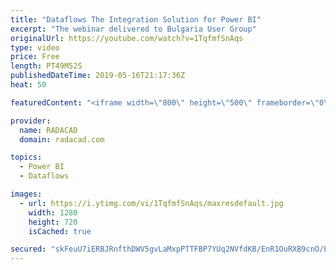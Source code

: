 ```yaml
---
title: "Dataflows The Integration Solution for Power BI"
excerpt: "The webinar delivered to Bulgaria User Group"
originalUrl: https://youtube.com/watch?v=1TqfmfSnAqs
type: video
price: Free
length: PT49M52S
publishedDateTime: 2019-05-16T21:17:36Z
heat: 50

featuredContent: "<iframe width=\"800\" height=\"500\" frameborder=\"0\" src=\"https://www.youtube.com/embed/1TqfmfSnAqs\" allow=\"accelerometer; autoplay; encrypted-media; gyroscope; picture-in-picture\" allowfullscreen></iframe>"

provider:
  name: RADACAD
  domain: radacad.com

topics:
  - Power BI
  - Dataflows

images:
  - url: https://i.ytimg.com/vi/1TqfmfSnAqs/maxresdefault.jpg
    width: 1280
    height: 720
    isCached: true

secured: "skFeuU7iERBJRnfthDWV5gvLaMxpPTTFBP7YUq2NVfdKB/EnR1OuRXB9cnO/ErgQ+uz2eS0i7LzLDlERMX53y5tCGv5rIeXdozJfjn6eEwP/utWKLZXhqu8f+tXFI+RVCLDgc7A63A862RwluJBCkrLM9unVvcz/y+8FcYNbDcmvldAeb4tlQit6Htosco+qBUmaJR//SPPt1DAm2eosCQQTuwn+evRgyMoYfnoT3YqIL+HCcSHrA/WlqsawdWcW+AfbQ189tyb2rKRh79RUGAYQq4GIEB0Mg6kaV/DC7YWbRuEgW1q6K5iMVTHvPVtj2VYYp7UG0X1O0GTvQsBfFjPwj+vpr8qUzPYMRUzI2xmXQUZb2q1zjieRfFCy9/lATyAFq8cILCCXhr9aNncmiLFul4H77LBlSH7hpH4rEFs=;ycMGBQETWeyvevD/Ls9T5A=="
---
```


